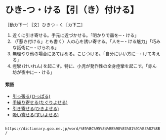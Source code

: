 # ひき‐つ・ける【引（き）付ける】

［動カ下一］［文］ひきつ・く［カ下二］

1.  近くに引き寄せる。手元に近づかせる。「明かりで蟲を─・ける」
2.  （「惹き付ける」とも書く）人の心を誘い寄せる。「人を─・ける魅力」「巧みな話術に─・けられる」
3.  無理やり他の場合にあてはめる。こじつける。「自分にいい方に─・けて考える」
4.  痙攣 (けいれん) を起こす。特に、小児が発作性の全身痙攣を起こす。「赤ん坊が夜中に─・ける」
    

#### 類語

-   [引っ張る(ひっぱる)](ひっぱる（引っ張る）)
-   [手繰り寄せる(たぐりよせる)](https://dictionary.goo.ne.jp/wor/word/%E6%89%8B%E7%B9%B0%E3%82%8A%E5%AF%84%E3%81%9B%E3%82%8B/#jn-136000)
-   [引き寄せる(ひきよせる)](ひきよせる（引き寄せる）)
-   [吸い寄せる(すいよせる)](https://dictionary.goo.ne.jp/wor/word/%E5%90%B8%E5%AF%84%E3%81%9B%E3%82%8B/#jn-116904)

---
`https://dictionary.goo.ne.jp/word/%E5%BC%95%E4%BB%98%E3%81%91%E3%82%8B/`